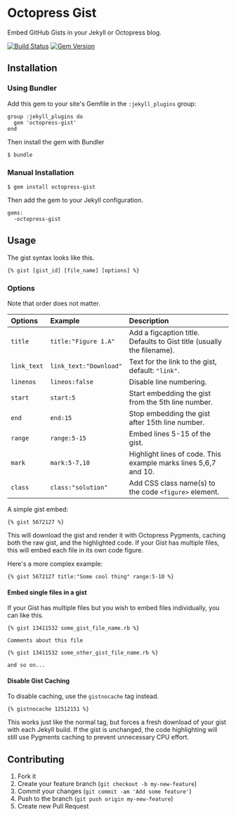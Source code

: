 # Octopress Gist

Embed GitHub Gists in your Jekyll or Octopress blog.

[![Build Status](https://travis-ci.org/octopress/gist.png?branch=master)](https://travis-ci.org/octopress/gist)
[![Gem Version](https://badge.fury.io/rb/octopress-gist.png)](https://badge.fury.io/rb/octopress-gist)

## Installation

### Using Bundler

Add this gem to your site's Gemfile in the `:jekyll_plugins` group:

    group :jekyll_plugins do
      gem 'octopress-gist'
    end

Then install the gem with Bundler

    $ bundle

### Manual Installation

    $ gem install octopress-gist

Then add the gem to your Jekyll configuration.

    gems:
      -octopress-gist

## Usage

The gist syntax looks like this.

```
{% gist [gist_id] [file_name] [options] %}
```

### Options

Note that order does not matter.

| Options      | Example                | Description                                                           |
|:-------------|:-----------------------|:----------------------------------------------------------------------|
|`title`       | `title:"Figure 1.A"`   | Add a figcaption title. Defaults to Gist title (usually the filename). |
|`link_text`   | `link_text:"Download"` | Text for the link to the gist, default: `"link"`. |
|`linenos`     | `lineos:false`         | Disable line numbering. |
|`start`       | `start:5`              | Start embedding the gist from the 5th line number. |
|`end`         | `end:15`               | Stop embedding the gist after 15th line number. |
|`range`       | `range:5-15`           | Embed lines 5-15 of the gist. |
|`mark`        | `mark:5-7,10`          | Highlight lines of code. This example marks lines 5,6,7 and 10. |
|`class`       | `class:"solution"`     | Add CSS class name(s) to the code `<figure>` element. |

A simple gist embed:

```
{% gist 5672127 %}
```

This will download the gist and render it with Octopress Pygments, caching both the raw gist, and the highlighted code. If your Gist has multiple files, this will embed each file in its own code figure.

Here's a more complex example:

```
{% gist 5672127 title:"Some cool thing" range:5-10 %}
```

#### Embed single files in a gist

If your Gist has multiple files but you wish to embed files individually, you can like this.

```
{% gist 13411532 some_gist_file_name.rb %}

Comments about this file

{% gist 13411532 some_other_gist_file_name.rb %}

and so on...
```

#### Disable Gist Caching

To disable caching, use the `gistnocache` tag instead. 

```
{% gistnocache 12512151 %}
```

This works just like the normal tag, but forces a fresh download of your gist with each Jekyll build. If the gist is unchanged, the code highlighting will still use
Pygments caching to prevent unnecessary CPU effort.


## Contributing

1. Fork it
2. Create your feature branch (`git checkout -b my-new-feature`)
3. Commit your changes (`git commit -am 'Add some feature'`)
4. Push to the branch (`git push origin my-new-feature`)
5. Create new Pull Request
